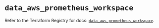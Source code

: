 # `data_aws_prometheus_workspace`

Refer to the Terraform Registry for docs: [`data_aws_prometheus_workspace`](https://registry.terraform.io/providers/hashicorp/aws/6.5.0/docs/data-sources/prometheus_workspace).
